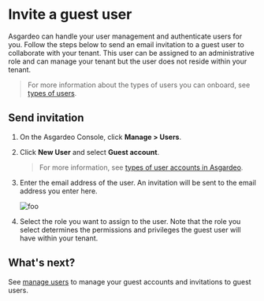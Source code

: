 # Invite a guest user 

Asgardeo can handle your user management and authenticate users for you. Follow the steps below to send an email invitation to a guest user to collaborate with your tenant. This user can be assigned to an administrative role and can manage your tenant but the user does not reside within your tenant. 

> For more information about the types of users you can onboard, see [types of users](../../concepts/user-mgt/user-types.md).

## Send invitation 

1. On the Asgardeo Console, click **Manage > Users**. 

2. Click **New User** and select **Guest account**. 
    > For more information, see [types of user accounts in Asgardeo](../../concepts/user-mgt/user-types.md). 

3. Enter the email address of the user. An invitation will be sent to the email address you enter here. 

    <img :src="$withBase('/assets/img/guides/guest-user-invite.png')" alt="foo">

4. Select the role you want to assign to the user. Note that the role you select determines the permissions and privileges the guest user will have within your tenant. 

## What's next?

See [manage users](../users/manage-users.md) to manage your guest accounts and invitations to guest users. 
